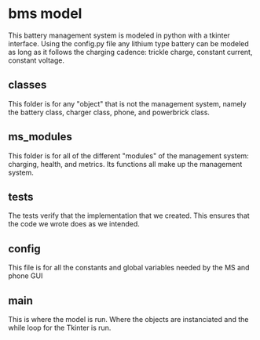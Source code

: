 # bms model
This battery management system is modeled in python with a tkinter interface. Using the config.py file any lithium type battery can be modeled as long as it follows the charging cadence: trickle charge, constant current, constant voltage.

## classes
This folder is for any "object" that is not the management system, namely the battery class, charger class, phone, and powerbrick class.

## ms_modules
This folder is for all of the different "modules" of the management system: charging, health, and metrics. Its functions all make up the management system.

## tests
The tests verify that the implementation that we created. This ensures that the code we wrote does as we intended.

## config
This file is for all the constants and global variables needed by the MS and phone GUI

## main
This is where the model is run. Where the objects are instanciated and the while loop for the Tkinter is run.